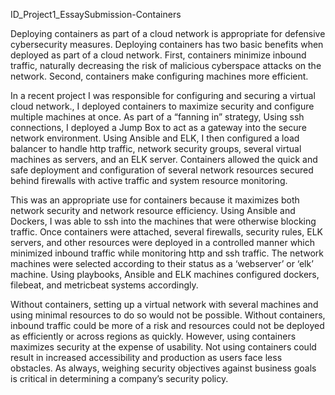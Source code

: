 ID_Project1_EssaySubmission-Containers

Deploying containers as  part of a cloud network is appropriate for defensive cybersecurity measures. Deploying containers has two basic benefits when deployed as part of a cloud network. First, containers minimize inbound traffic, naturally decreasing the risk of malicious cyberspace attacks on the network. Second, containers make configuring machines more efficient.

In a recent project I was responsible for configuring and securing a virtual cloud network., I deployed containers to maximize security and configure multiple machines at once. As part of a “fanning in” strategy, Using ssh connections, I deployed a Jump Box to act as a gateway into the secure network environment. Using Ansible and ELK, I then configured a load balancer to handle http traffic, network security groups, several virtual machines as servers, and an ELK server. Containers allowed the quick and safe deployment and configuration of several network resources secured behind firewalls with active traffic and system resource monitoring. 
	
This was an appropriate use for containers because it maximizes both network security and network resource efficiency. Using Ansible and Dockers, I was able to ssh into the machines that were otherwise blocking traffic. Once containers were attached, several firewalls, security rules, ELK servers, and other resources  were deployed in a controlled manner which minimized inbound traffic while monitoring http  and ssh traffic. The network machines were selected according to their status as a ‘webserver’ or ‘elk’ machine. Using playbooks, Ansible and ELK machines configured dockers, filebeat, and metricbeat systems accordingly. 

Without containers, setting up a virtual network with several machines and using minimal resources to do so would not be possible.  Without containers, inbound traffic could be more of a risk and resources could not be deployed as efficiently or across regions as quickly. However, using containers maximizes security at the expense of usability. Not using containers could result in increased accessibility and production as users face less obstacles. As always, weighing security objectives against business goals is critical in determining a company’s security policy.
